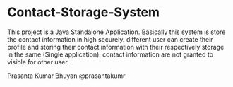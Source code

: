 # Contact-Storage-System

This project is a Java Standalone Application. Basically this system is store the contact information in high securely. different user can create their profile and storing their contact information with their respectively storage in the same (Single application). contact information are not granted to visible for other user.

Prasanta Kumar Bhuyan
@prasantakumr
